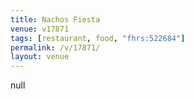 ```yaml
---
title: Nachos Fiesta
venue: v17871
tags: [restaurant, food, "fhrs:522684"]
permalink: /v/17871/
layout: venue
---
```

null